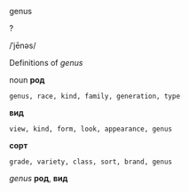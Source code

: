 genus

?

/ˈjēnəs/

Definitions of _genus_

noun
**род**

    genus, race, kind, family, generation, type
**вид**

    view, kind, form, look, appearance, genus
**сорт**

    grade, variety, class, sort, brand, genus

_genus_
**род**, **вид**
